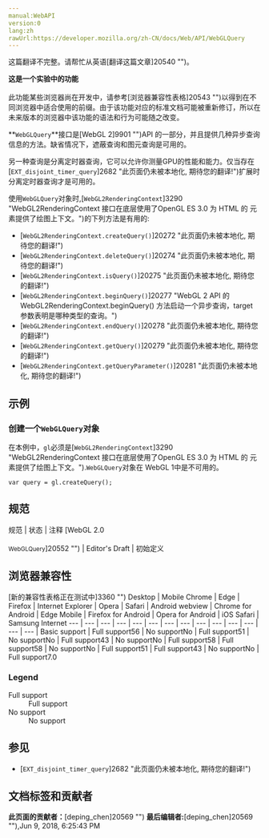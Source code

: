 ```yaml
---
manual:WebAPI
version:0
lang:zh
rawUrl:https://developer.mozilla.org/zh-CN/docs/Web/API/WebGLQuery
---
```




这篇翻译不完整。请帮忙从英语[翻译这篇文章]20540 "")。






**这是一个实验中的功能**<br></br>此功能某些浏览器尚在开发中，请参考[浏览器兼容性表格]20543 "")以得到在不同浏览器中适合使用的前缀。由于该功能对应的标准文档可能被重新修订，所以在未来版本的浏览器中该功能的语法和行为可能随之改变。





**`WebGLQuery`**接口是[WebGL 2]9901 "")API 的一部分，并且提供几种异步查询信息的方法。缺省情况下，遮蔽查询和图元查询是可用的。



另一种查询是分离定时器查询，它可以允许你测量GPU的性能和能力。仅当存在[`EXT_disjoint_timer_query`]2682 "此页面仍未被本地化, 期待您的翻译!")扩展时分离定时器查询才是可用的。



使用`WebGLQuery`对象时,[`WebGL2RenderingContext`]3290 "WebGL2RenderingContext 接口在底层使用了OpenGL ES 3.0 为 HTML 的 <canvas> 元素提供了绘图上下文。")的下列方法是有用的:


* [`WebGL2RenderingContext.createQuery()`]20272 "此页面仍未被本地化, 期待您的翻译!")
* [`WebGL2RenderingContext.deleteQuery()`]20274 "此页面仍未被本地化, 期待您的翻译!")
* [`WebGL2RenderingContext.isQuery()`]20275 "此页面仍未被本地化, 期待您的翻译!")
* [`WebGL2RenderingContext.beginQuery()`]20277 "WebGL 2 API 的WebGL2RenderingContext.beginQuery() 方法启动一个异步查询，target 参数表明是哪种类型的查询。")
* [`WebGL2RenderingContext.endQuery()`]20278 "此页面仍未被本地化, 期待您的翻译!")
* [`WebGL2RenderingContext.getQuery()`]20279 "此页面仍未被本地化, 期待您的翻译!")
* [`WebGL2RenderingContext.getQueryParameter()`]20281 "此页面仍未被本地化, 期待您的翻译!")

## 示例<a name="示例"></a>

### 创建一个`WebGLQuery`对象<a name="创建一个_WebGLQuery_对象"></a>


在本例中，`gl`必须是[`WebGL2RenderingContext`]3290 "WebGL2RenderingContext 接口在底层使用了OpenGL ES 3.0 为 HTML 的 <canvas> 元素提供了绘图上下文。").`WebGLQuery`对象在 WebGL 1中是不可用的。


```
var query = gl.createQuery();
```

## 规范<a name="规范"></a>
规范 | 状态 | 注释 
[WebGL 2.0<br></br><small>WebGLQuery</small>]20552 "") | Editor&#39;s Draft | 初始定义 


## 浏览器兼容性<a name="浏览器兼容性"></a>
[新的兼容性表格正在测试中<i></i>]3360 "")
<abbr>Desktop<i></i></abbr> | <abbr>Mobile<i></i></abbr> 
<abbr>Chrome<i></i></abbr> | <abbr>Edge<i></i></abbr> | <abbr>Firefox<i></i></abbr> | <abbr>Internet Explorer<i></i></abbr> | <abbr>Opera<i></i></abbr> | <abbr>Safari<i></i></abbr> | <abbr>Android webview<i></i></abbr> | <abbr>Chrome for Android<i></i></abbr> | <abbr>Edge Mobile<i></i></abbr> | <abbr>Firefox for Android<i></i></abbr> | <abbr>Opera for Android<i></i></abbr> | <abbr>iOS Safari<i></i></abbr> | <abbr>Samsung Internet<i></i></abbr> 
 ---  |  ---  |  ---  |  ---  |  ---  |  ---  |  ---  |  ---  |  ---  |  ---  |  ---  |  ---  |  ---  |  ---  | 
Basic support | <abbr>Full support</abbr>56 | <abbr>No support</abbr>No | <abbr>Full support</abbr>51 | <abbr>No support</abbr>No | <abbr>Full support</abbr>43 | <abbr>No support</abbr>No | <abbr>Full support</abbr>58 | <abbr>Full support</abbr>58 | <abbr>No support</abbr>No | <abbr>Full support</abbr>51 | <abbr>Full support</abbr>43 | <abbr>No support</abbr>No | <abbr>Full support</abbr>7.0 


### Legend<a name="Legend"></a>
<dl><dt id=''><abbr>Full support</abbr></dt><dd>Full support</dd><dt id=''><abbr>No support</abbr></dt><dd>No support</dd></dl>

## 参见<a name="参见"></a>

* [`EXT_disjoint_timer_query`]2682 "此页面仍未被本地化, 期待您的翻译!")



## 文档标签和贡献者
**此页面的贡献者：**[deping_chen]20569 "")
**最后编辑者:**[deping_chen]20569 ""),<time>Jun 9, 2018, 6:25:43 PM</time>


